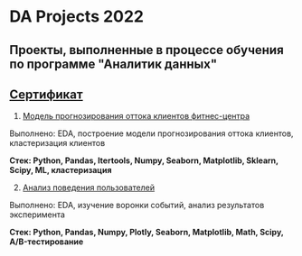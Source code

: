 # DA Projects 2022 

## Проекты, выполненные в процессе обучения по программе "Аналитик данных"

## [Сертификат](https://disk.yandex.ru/i/nKMil6JYsgKkTA) 

1. [Модель прогнозирования оттока клиентов фитнес-центра](https://github.com/Soffee99/DA_Projects_2022/tree/main/%D0%9C%D0%BE%D0%B4%D0%B5%D0%BB%D1%8C%20%D0%BF%D1%80%D0%BE%D0%B3%D0%BD%D0%BE%D0%B7%D0%B8%D1%80%D0%BE%D0%B2%D0%B0%D0%BD%D0%B8%D1%8F%20%D0%BE%D1%82%D1%82%D0%BE%D0%BA%D0%B0%20%D0%BA%D0%BB%D0%B8%D0%B5%D0%BD%D1%82%D0%BE%D0%B2)

Выполнено: EDA, построение модели прогнозирования оттока клиентов, кластеризация клиентов

**Cтек: Python, Pandas, Itertools, Numpy, Seaborn, Matplotlib, Sklearn, Scipy, ML, кластеризация**

2. [Анализ поведения пользователей](https://github.com/Soffee99/DA_Projects_2022/tree/main/%D0%90%D0%BD%D0%B0%D0%BB%D0%B8%D0%B7%20%D0%BF%D0%BE%D0%B2%D0%B5%D0%B4%D0%B5%D0%BD%D0%B8%D1%8F%20%D0%BF%D0%BE%D0%BB%D1%8C%D0%B7%D0%BE%D0%B2%D0%B0%D1%82%D0%B5%D0%BB%D0%B5%D0%B9%20%D0%BC%D0%BE%D0%B1%D0%B8%D0%BB%D1%8C%D0%BD%D0%BE%D0%B3%D0%BE%20%D0%BF%D1%80%D0%B8%D0%BB%D0%BE%D0%B6%D0%B5%D0%BD%D0%B8%D1%8F)

Выполнено: EDA, изучение воронки событий, анализ результатов эксперимента

**Cтек: Python, Pandas, Numpy, Plotly, Seaborn, Matplotlib, Math, Scipy, A/B-тестирование**
